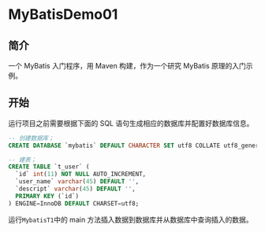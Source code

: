 # MyBatisDemo01
## 简介
一个 MyBatis 入门程序，用 Maven 构建，作为一个研究 MyBatis 原理的入门示例。

## 开始
运行项目之前需要根据下面的 SQL 语句生成相应的数据库并配置好数据库信息。
```sql
-- 创建数据库；
CREATE DATABASE `mybatis` DEFAULT CHARACTER SET utf8 COLLATE utf8_general_ci ;

-- 建表；
CREATE TABLE `t_user` (
  `id` int(11) NOT NULL AUTO_INCREMENT,
  `user_name` varchar(45) DEFAULT '',
  `descript` varchar(45) DEFAULT '',
  PRIMARY KEY (`id`)
) ENGINE=InnoDB DEFAULT CHARSET=utf8;
```

运行`MybatisT1`中的 main 方法插入数据到数据库并从数据库中查询插入的数据。